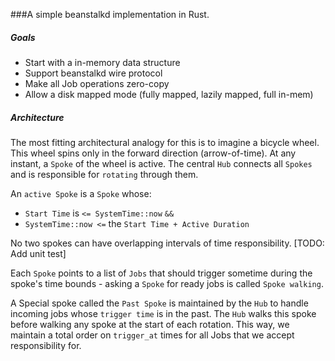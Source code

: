 ###A simple beanstalkd implementation in Rust.

##### Goals

- Start with a in-memory data structure
- Support beanstalkd wire protocol
- Make all Job operations zero-copy
- Allow a disk mapped mode (fully mapped, lazily mapped, full in-mem)

##### Architecture

The most fitting architectural analogy for this is to imagine a bicycle wheel.
This wheel spins only in the forward direction (arrow-of-time). At any instant, a `Spoke`
of the wheel is active. The central `Hub` connects all `Spokes` and is responsible for
`rotating` through them.

An `active Spoke` is a `Spoke` whose:

- `Start Time` is `<= SystemTime::now`  `&&`
- `SystemTime::now <=` the `Start Time + Active Duration`

No two spokes can have overlapping intervals of time responsibility. [TODO: Add unit test]

Each `Spoke` points to a list of `Jobs` that should trigger sometime during the spoke's
time bounds - asking a `Spoke` for ready jobs is called `Spoke walking`.

A Special spoke called the `Past Spoke` is maintained by the `Hub` to handle incoming jobs
whose `trigger time` is in the past. The `Hub` walks this spoke before walking any spoke at
the start of each rotation. This way, we maintain a total order on `trigger_at` times for all
Jobs that we accept responsibility for.
